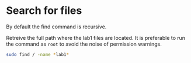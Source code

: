 # Search for files

By default the find command is recursive.

Retreive the full path where the lab1 files are located.
It is preferable to run the command as `root` to avoid the noise of permission warnings.

```bash
sudo find / -name *lab1*
```

